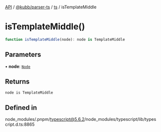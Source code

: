 [API](../../../../../packages.md) / [@kubb/parser-ts](../../../index.md) / [ts](../index.md) / isTemplateMiddle

# isTemplateMiddle()

```ts
function isTemplateMiddle(node): node is TemplateMiddle
```

## Parameters

• **node**: [`Node`](../interfaces/Node.md)

## Returns

`node is TemplateMiddle`

## Defined in

node\_modules/.pnpm/typescript@5.6.2/node\_modules/typescript/lib/typescript.d.ts:8865
